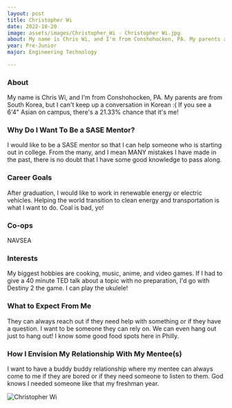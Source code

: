 ```yaml
---
layout: post
title: Christopher Wi 
date: 2022-10-20
image: assets/images/Christopher_Wi - Christopher Wi.jpg
about: My name is Chris Wi, and I'm from Conshohocken, PA. My parents are from South Korea, but I can't keep up a conversation in Korean :( If you see a 6'4" Asian on campus, there's a 21.33% chance that it's me!
year: Pre-Junior
major: Engineering Technology

---
```


### About

My name is Chris Wi, and I'm from Conshohocken, PA. My parents are from South Korea, but I can't keep up a conversation in Korean :( If you see a 6'4" Asian on campus, there's a 21.33% chance that it's me!

### Why Do I Want To Be a SASE Mentor?

I would like to be a SASE mentor so that I can help someone who is starting out in college. From the many, and I mean MANY mistakes I have made in the past, there is no doubt that I have some good knowledge to pass along.

### Career Goals

After graduation, I would like to work in renewable energy or electric vehicles. Helping the world transition to clean energy and transportation is what I want to do. Coal is bad, yo!

### Co-ops

NAVSEA

### Interests

My biggest hobbies are cooking, music, anime, and video games. If I had to give a 40 minute TED talk about a topic with no preparation, I'd go with Destiny 2 the game. I can play the ukulele!

### What to Expect From Me

They can always reach out if they need help with something or if they have a question. I want to be someone they can rely on. We can even hang out just to hang out! I know some good food spots here in Philly.

### How I Envision My Relationship With My Mentee(s) 

I want to have a buddy buddy relationship where my mentee can always come to me if they are bored or if they need someone to listen to them. God knows I needed someone like that my freshman year.

<div class="text-center my-5">
    <img src="https://sase-drexel.github.io/mentorship-2022/assets/images/Christopher_Wi - Christopher Wi.jpg" alt="Christopher Wi" class="rounded post-img" />
</div>
